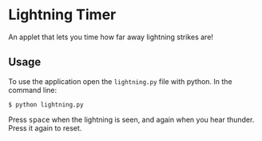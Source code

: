 # Lightning Timer

An applet that lets you time how far away lightning strikes are!

## Usage

To use the application open the `lightning.py` file with python. In the command line:

    $ python lightning.py

Press <kbd>space</kbd> when the lightning is seen, and again when you hear thunder.  
Press it again to reset.